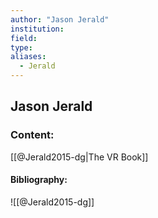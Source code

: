 ```yaml
---
author: "Jason Jerald"
institution:
field:
type:
aliases:
  - Jerald
---
```


## Jason Jerald

### Content:
[[@Jerald2015-dg|The VR Book]]

#### Bibliography:

![[@Jerald2015-dg]]